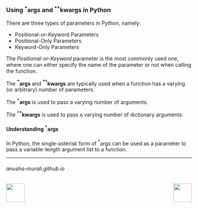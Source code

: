 ### Using $^*$args and $^{**}$kwargs in Python


There are three types of parameters in Python, namely:
- Positional-or-Keyword Parameters
- Positional-Only Parameters
- Keyword-Only Parameters

The *Positional-or-Keyword* parameter is the most commonly used one, where one can either specify the name of the parameter or not when calling the function.

The **$^*$args** and **$^{**}$kwargs** are typically used when a function has a varying (or arbitrary) number of
parameters.

The **$^*$args** is used to pass a varying number of arguments.

The **$^{**}$kwargs** is used to pass a varying number of dictionary arguments.

#### Understanding $^*$args

In Python, the single-asterisk form of $^*$args can be used as a parameter to pass a variable-length argument list to a function.

* * *
###### anusha-murali.github.io


<img src="https://github.com/anusha-murali/anusha-murali.github.io/assets/111596338/639243aa-2857-4595-a65a-7852762bb002" width="50" height="50" align="left">

[<img src="https://github.com/user-attachments/assets/989cfb30-4fb8-40f8-a812-8a054869aa32" width="50" height="50" align="right">](../index.md)

